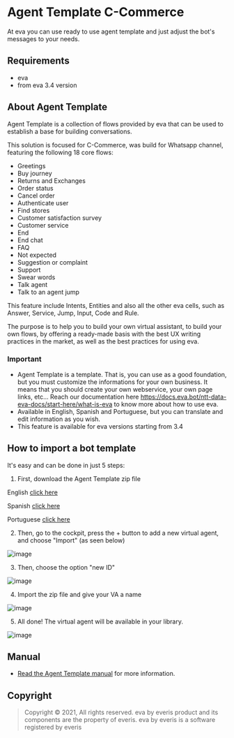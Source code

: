 # Agent Template C-Commerce

At eva you can use ready to use agent template and just adjust the bot's messages to your needs.

## Requirements 
- eva
- from eva 3.4 version

## About Agent Template 
Agent Template is a collection of flows provided by eva that can be used to establish a base for building conversations.

This solution is focused for C-Commerce, was build for Whatsapp channel, featuring the following 18 core flows:

- Greetings
- Buy journey
- Returns and Exchanges
- Order status
- Cancel order
- Authenticate user
- Find stores
- Customer satisfaction survey
- Customer service
- End
- End chat 
- FAQ 
- Not expected 
- Suggestion or complaint 
- Support 
- Swear words 
- Talk agent 
- Talk to an agent jump

This feature include Intents, Entities and also all the other eva cells, such as Answer, Service, Jump, Input, Code and Rule.

The purpose is to help you to build your own virtual assistant, to build your own flows, by offering a ready-made basis with the best UX writing practices in the market, as well as the best practices for using eva.

### Important
- Agent Template is a template. That is, you can use as a good foundation, but you must customize the informations for your own business. It means that you should create your own webservice, your own page links, etc... Reach our documentation here https://docs.eva.bot/ntt-data-eva-docs/start-here/what-is-eva to know more about how to use eva.
- Available in English, Spanish and Portuguese, but you can translate and edit information as you wish.
- This feature is available for eva versions starting from 3.4

## How to import a bot template
It's easy and can be done in just 5 steps:

1) First, download the Agent Template zip file 

English [click here](https://github.com/eva-library/agent-template-commerce/files/11223070/1de8c521-0560-4ed8-9e6e-5fd7a3a1a8d4.zip)

Spanish [click here](https://github.com/eva-library/agent-template-commerce/files/11223077/9f1a36f0-b33e-4793-b36e-30476ce2507d.zip)

Portuguese [click here](https://github.com/eva-library/agent-template-commerce/files/11223082/54621b14-b45b-48b9-aa16-2df77fecbd27.zip)


2) Then, go to the cockpit, press the + button to add a new virtual agent, and choose "Import" (as seen below)

![image](https://user-images.githubusercontent.com/113615214/192916886-378ed9e4-57e0-47ae-8a60-c21b287751b6.png)

3) Then, choose the option "new ID"

![image](https://user-images.githubusercontent.com/113615214/192916866-11c1dc72-d735-4a11-a8c5-eaa3284dca87.png)

4) Import the zip file and give your VA a name

![image](https://user-images.githubusercontent.com/113615214/192916851-4469053d-870c-4c98-871b-ac9bb4137c71.png)

5) All done! The virtual agent will be available in your library.

![image](https://user-images.githubusercontent.com/113615214/192916818-a85c56d4-c0ce-49cd-860b-a78d520ebfba.png)

## Manual
- [Read the Agent Template manual](https://at.docs.eva.bot/telecom-agent-template) for more information.

## Copyright

> Copyright ©
2021, All rights reserved.
eva by everis product and its components are the property of everis.
eva by everis is a software registered by everis

